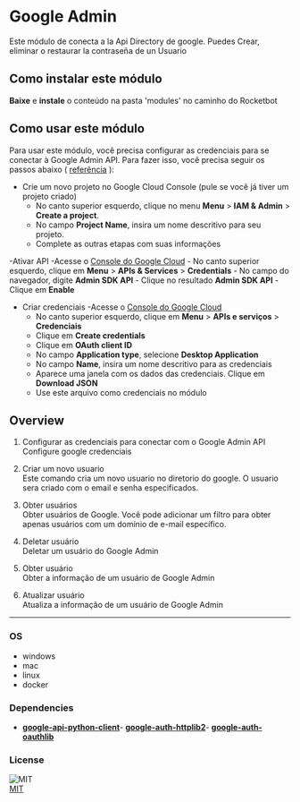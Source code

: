 



# Google Admin
  
Este módulo de conecta a la Api Directory de google. Puedes Crear, eliminar o restaurar la contraseña de un Usuario  

## Como instalar este módulo
  
__Baixe__ e __instale__ o conteúdo na pasta 'modules' no caminho do Rocketbot  

## Como usar este módulo

Para usar este módulo, você precisa configurar as credenciais para se conectar à Google Admin API. Para fazer isso, você precisa seguir os passos abaixo ( [referência](https://developers.google.com/admin-sdk/directory/v1/quickstart/python) ):

- Crie um novo projeto no Google Cloud Console (pule se você já tiver um projeto criado)
    - No canto superior esquerdo, clique no menu **Menu** > **IAM & Admin** > **Create a project**.
    - No campo **Project Name**, insira um nome descritivo para seu projeto.
    - Complete as outras etapas com suas informações

-Ativar API
    -Acesse o [Console do Google Cloud](https://console.cloud.google.com/)
    - No canto superior esquerdo, clique em **Menu** > **APIs & Services** > **Credentials**
    - No campo do navegador, digite **Admin SDK API**
    - Clique no resultado **Admin SDK API**
    - Clique em **Enable**

- Criar credenciais
    -Acesse o [Console do Google Cloud](https://console.cloud.google.com/)
    - No canto superior esquerdo, clique em **Menu** > **APIs e serviços** > **Credenciais**
    - Clique em **Create credentials**
    - Clique em **OAuth client ID**
    - No campo **Application type**, selecione **Desktop Application**
    - No campo **Name**, insira um nome descritivo para as credenciais
    - Aparece uma janela com os dados das credenciais. Clique em **Download JSON**
    - Use este arquivo como credenciais no módulo

## Overview


1. Configurar as credenciais para conectar com o Google Admin API  
Configure google credenciais

2. Criar um novo usuario  
Este comando cria um novo usuario no diretorio do google. O usuario sera criado com o email e senha especificados.

3. Obter usuários  
Obter usuários de Google. Você pode adicionar um filtro para obter apenas usuários com um domínio de e-mail específico.

4. Deletar usuário  
Deletar um usuário do Google Admin

5. Obter usuário  
Obter a informação de um usuário de Google Admin

6. Atualizar usuário  
Atualiza a informação de um usuário de Google Admin  

----
### OS

- windows
- mac
- linux
- docker

### Dependencies
- [**google-api-python-client**](https://pypi.org/project/google-api-python-client/)- [**google-auth-httplib2**](https://pypi.org/project/google-auth-httplib2/)- [**google-auth-oauthlib**](https://pypi.org/project/google-auth-oauthlib/)
### License
  
![MIT](https://camo.githubusercontent.com/107590fac8cbd65071396bb4d04040f76cde5bde/687474703a2f2f696d672e736869656c64732e696f2f3a6c6963656e73652d6d69742d626c75652e7376673f7374796c653d666c61742d737175617265)  
[MIT](http://opensource.org/licenses/mit-license.ph)